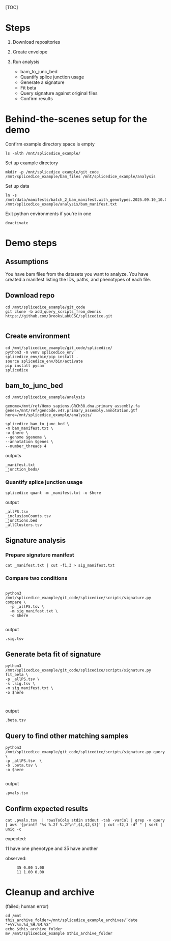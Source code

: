[TOC]

# Steps

1. Download repositories

2. Create envelope

3. Run analysis

   - bam_to_junc_bed
   - Quantify splice junction usage
   - Generate a signature 
   - Fit beta
   - Query signature against original files
   - Confirm results





# Behind-the-scenes setup for the demo

Confirm example directory space is empty

```
ls -alth /mnt/splicedice_example/
```



Set up example directory

```
mkdir -p /mnt/splicedice_example/git_code /mnt/splicedice_example/bam_files /mnt/splicedice_example/analysis

```

Set up data

```
ln -s /mnt/data/manifests/batch_2_bam_manifest.with_genotypes.2025.09.10_10.03.13.tsv /mnt/splicedice_example/analysis/bam_manifest.txt
```



Exit python environments if you're in one

```
deactivate
```

# Demo steps

## Assumptions

You have bam files from the datasets you want to analyze. You have created a manifest listing the IDs, paths, and phenotypes of each file. 

## Download repo

```
cd /mnt/splicedice_example/git_code
git clone -b add_query_scripts_from_dennis https://github.com/BrooksLabUCSC/splicedice.git 


```



## Create environment

```
cd /mnt/splicedice_example/git_code/splicedice/
python3 -m venv splicedice_env
splicedice_env/bin/pip install .
source splicedice_env/bin/activate
pip install pysam
splicedice
```



## bam_to_junc_bed

```
cd /mnt/splicedice_example/analysis

genome=/mnt/ref/Homo_sapiens.GRCh38.dna.primary_assembly.fa
genes=/mnt/ref/gencode.v47.primary_assembly.annotation.gtf
here=/mnt/splicedice_example/analysis/

splicedice bam_to_junc_bed \
-m bam_manifest.txt \
-o $here \
--genome $genome \
--annotation $genes \
--number_threads 4

```



outputs

```
_manifest.txt
_junction_beds/
```


### Quantify splice junction usage

```
splicedice quant -m _manifest.txt -o $here
```

output

```
_allPS.tsv
_inclusionCounts.tsv
_junctions.bed
_allClusters.tsv
```

## Signature analysis


### Prepare signature manifest

```
cat _manifest.txt | cut -f1,3 > sig_manifest.txt
```



### Compare two conditions

```

python3 /mnt/splicedice_example/git_code/splicedice/scripts/signature.py compare \
  -p _allPS.tsv \
  -m sig_manifest.txt \
  -o $here
  
```

output

```
.sig.tsv
```



## Generate beta fit of signature

```
python3 /mnt/splicedice_example/git_code/splicedice/scripts/signature.py fit_beta \
-p _allPS.tsv \
-s .sig.tsv \
-m sig_manifest.txt \
-o $here

  
```

output

```
.beta.tsv
```



## Query to find other matching samples

```
python3 /mnt/splicedice_example/git_code/splicedice/scripts/signature.py query \
-p _allPS.tsv  \
-b .beta.tsv \
-o $here
  
```



output

```
.pvals.tsv
```



## Confirm expected results

```
cat .pvals.tsv  | rowsToCols stdin stdout -tab -varCol | grep -v query | awk '{printf "%s %.2f %.2f\n",$1,$2,$3}' | cut -f2,3 -d" " | sort | uniq -c
```



expected: 

11 have one phenotype and 35 have another

observed:

```
     35 0.00 1.00
     11 1.00 0.00
```



# Cleanup and archive

(failed; human error)

```
cd /mnt
this_archive_folder=/mnt/splicedice_example_archives/`date "+%Y.%m.%d_%H.%M.%S"`
echo $this_archive_folder
mv /mnt/splicedice_example $this_archive_folder
```

